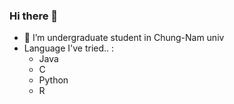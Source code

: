 ### Hi there 👋
- 🌱 I’m undergraduate student in Chung-Nam univ
- Language I've tried.. :
  - Java
  - C
  - Python
  - R
<!--
**hj-k66/hj-k66** is a ✨ _special_ ✨ repository because its `README.md` (this file) appears on your GitHub profile.

Here are some ideas to get you started:

- 🔭 I’m currently working on ...
- 🌱 I’m currently learning ...
- 👯 I’m looking to collaborate on ...
- 🤔 I’m looking for help with ...
- 💬 Ask me about ...
- 📫 How to reach me: ...
- 😄 Pronouns: ...
- ⚡ Fun fact: ...
-->
